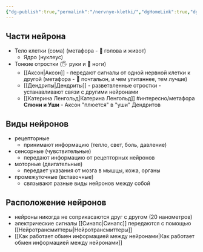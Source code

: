 ```yaml
---
{"dg-publish":true,"permalink":"/nervnye-kletki/","dgHomeLink":true,"dgPassFrontmatter":false}
---
```



## Части нейрона
- Тело клетки (сома) (метафора - 👩 голова и живот)
	- Ядро (нуклеус)
- Тонкие отростки (🖐 руки и 🦶 ноги)
	- [[Аксон|Аксон]] - передают сигналы от одной нервной клетки к другой (метафора - 📧 почтальон, и чем упитаннее, тем лучше)
	- [[Дендриты|Дендриты]] - разветвленные отростки - устанавливают связи с другими нейронами
	- [[Катерина Ленгольд|Катерина Ленгольд]] #интересно/метафора **Слюни и Уши** - Аксон "плюется" в "уши" Дендритов

## Виды нейронов
- рецепторные
	- принимают информацию (тепло, свет, боль, давление)
- сенсорные (чувствительные)
	- передают информацию от рецепторных нейронов
- моторные (двигательные)
	- передает указания от мозга в мышцы, кожа, органы
- промежуточные (вставочные)
	- связывают разные виды нейронов между собой 

## Расположение нейронов
- нейроны никогда не соприкасаются друг с другом (20 нанометров)
- электрические сигналы [[Синапс|Синапс]] передаются с помощью [[Нейротрансмиттеры|Нейротрансмиттеры]]
- [[Как работает обмен информацией между нейронами|Как работает обмен информацией между нейронами]]
